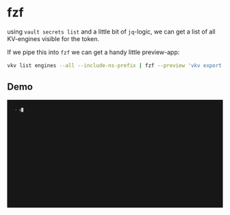 # fzf

using `vault secrets list` and a little bit of `jq`-logic, we can get a list of all KV-engines visible for the token.

If we pipe this into `fzf` we can get a handy little  preview-app:

```bash
vkv list engines --all --include-ns-prefix | fzf --preview 'vkv export -e ${}'
```

## Demo
![gif](assets/fzf.gif)
